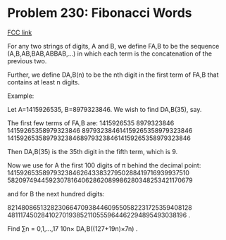 # Problem 230: Fibonacci Words

[FCC link](https://www.freecodecamp.org/learn/coding-interview-prep/project-euler/problem-230-fibonacci-words)

For any two strings of digits, A and B, we define FA,B to be the sequence
(A,B,AB,BAB,ABBAB,...) in which each term is the concatenation of the previous
two.

Further, we define DA,B(n) to be the nth digit in the first term of FA,B that
contains at least n digits.

Example:

Let A=1415926535, B=8979323846. We wish to find DA,B(35), say.

The first few terms of FA,B are: 1415926535 8979323846 14159265358979323846
897932384614159265358979323846
14159265358979323846897932384614159265358979323846

Then DA,B(35) is the 35th digit in the fifth term, which is 9.

Now we use for A the first 100 digits of π behind the decimal point:
14159265358979323846264338327950288419716939937510
58209749445923078164062862089986280348253421170679

and for B the next hundred digits:

82148086513282306647093844609550582231725359408128
48111745028410270193852110555964462294895493038196 .

Find ∑n = 0,1,...,17 10n× DA,B((127+19n)×7n) .
